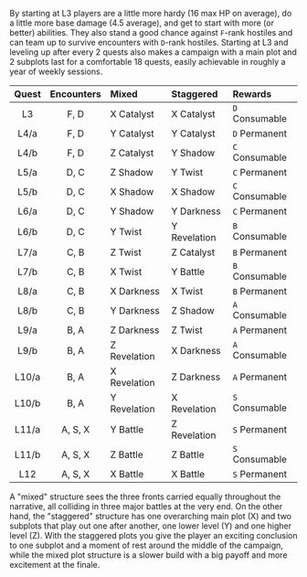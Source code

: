 By starting at L3 players are a little more hardy (16 max HP on average), do a little more base damage (4.5 average), and get to start with more (or better) abilities. They also stand a good chance against `F`-rank hostiles and can team up to survive encounters with `D`-rank hostiles. Starting at L3 and leveling up after every 2 quests also makes a campaign with a main plot and 2 subplots last for a comfortable 18 quests, easily achievable in roughly a year of weekly sessions.

| Quest | Encounters | Mixed | Staggered | Rewards |
|:---:|:---:|:--- |:--- |:--- |
| L3 | F, D | X Catalyst | X Catalyst | `D` Consumable |
| L4/a | F, D | Y Catalyst | Y Catalyst | `D` Permanent |
| L4/b | F, D | Z Catalyst | Y Shadow | `C` Consumable |
| L5/a | D, C | Z Shadow | Y Twist | `C` Permanent |
| L5/b | D, C | X Shadow | X Shadow | `C` Consumable |
| L6/a | D, C | Y Shadow | Y Darkness | `C` Permanent |
| L6/b | D, C | Y Twist | Y Revelation | `B` Consumable |
| L7/a | C, B | Z Twist | Z Catalyst | `B` Permanent |
| L7/b | C, B | X Twist | Y Battle | `B` Consumable |
| L8/a | C, B | X Darkness | X Twist | `B` Permanent |
| L8/b | C, B | Y Darkness | Z Shadow | `A` Consumable |
| L9/a | B, A | Z Darkness | Z Twist | `A` Permanent |
| L9/b | B, A | Z Revelation | X Darkness | `A` Consumable |
| L10/a | B, A | X Revelation | Z Darkness | `A` Permanent |
| L10/b | B, A | Y Revelation | X Revelation | `S` Consumable |
| L11/a | A, S, X | Y Battle | Z Revelation | `S` Permanent |
| L11/b | A, S, X | Z Battle | Z Battle | `S` Consumable |
| L12 | A, S, X | X Battle | X Battle | `S` Permanent |

A "mixed" structure sees the three fronts carried equally throughout the narrative, all colliding in three major battles at the very end. On the other hand, the "staggered" structure has one overarching main plot (X) and two subplots that play out one after another, one lower level (Y) and one higher level (Z). With the staggered plots you give the player an exciting conclusion to one subplot and a moment of rest around the middle of the campaign, while the mixed plot structure is a slower build with a big payoff and more excitement at the finale.

